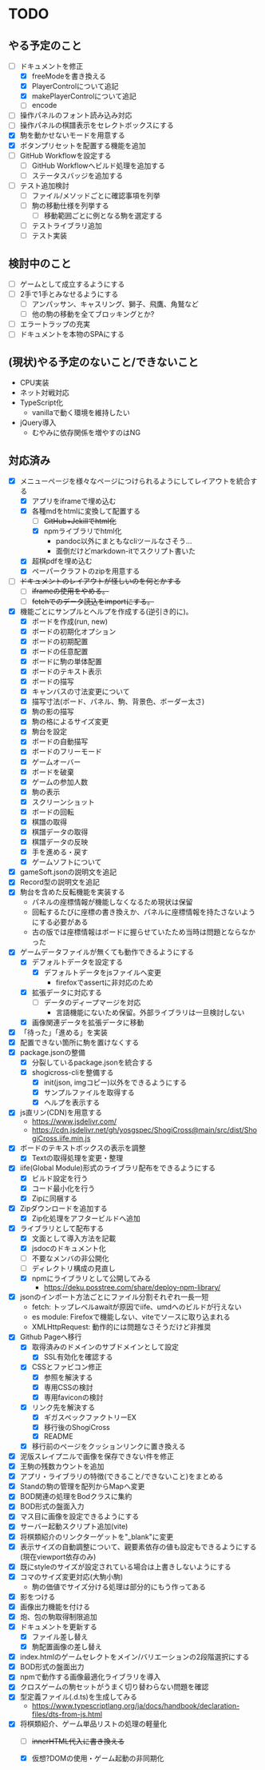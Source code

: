 # TODO
## やる予定のこと
* [ ] ドキュメントを修正
  * [x] freeModeを書き換える
  * [x] PlayerControlについて追記
  * [x] makePlayerControlについて追記
  * [ ] encode
* [ ] 操作パネルのフォント読み込み対応
* [ ] 操作パネルの棋譜表示をセレクトボックスにする
* [x] 駒を動かせないモードを用意する
* [x] ボタンプリセットを配置する機能を追加
* [ ] GitHub Workflowを設定する
  * [ ] GitHub Workflowへビルド処理を追加する
  * [ ] ステータスバッジを追加する
* [ ] テスト追加検討
  * [ ] ファイル/メソッドごとに確認事項を列挙
  * [ ] 駒の移動仕様を列挙する
    * [ ] 移動範囲ごとに例となる駒を選定する
  * [ ] テストライブラリ追加
  * [ ] テスト実装

## 検討中のこと
* [ ] ゲームとして成立するようにする
* [ ] 2手で1手とみなせるようにする
  * [ ] アンパッサン、キャスリング、獅子、飛鷹、角鷲など
  * [ ] 他の駒の移動を全てブロッキングとか?
* [ ] エラートラップの充実
* [ ] ドキュメントを本物のSPAにする

## (現状)やる予定のないこと/できないこと
* CPU実装
* ネット対戦対応
* TypeScript化
  * vanillaで動く環境を維持したい
* jQuery導入
  * むやみに依存関係を増やすのはNG

## 対応済み
* [x] メニューページを様々なページにつけられるようにしてレイアウトを統合する
  * [x] アプリをiframeで埋め込む
  * [x] 各種mdをhtmlに変換して配置する
    * [ ] ~~GitHub+Jekillでhtml化~~
    * [x] npmライブラリでhtml化
      * pandoc以外にまともなcliツールなさそう…
      * 面倒だけどmarkdown-itでスクリプト書いた
  * [x] 超棋pdfを埋め込む
  * [x] ペーパークラフトのzipを用意する
* [ ] ~~ドキュメントのレイアウトが怪しいのを何とかする~~
  * [ ] ~~iframeの使用をやめる。~~
  * [ ] ~~fetchでのデータ読込をimportにする。~~
* [x] 機能ごとにサンプルとヘルプを作成する(逆引き的に)。
  * [x] ボードを作成(run, new)
  * [x] ボードの初期化オプション
  * [x] ボードの初期配置
  * [x] ボードの任意配置
  * [x] ボードに駒の単体配置
  * [x] ボードのテキスト表示
  * [x] ボードの描写
  * [x] キャンバスの寸法変更について
  * [x] 描写寸法(ボード、パネル、駒、背景色、ボーダー太さ)
  * [x] 駒の影の描写
  * [x] 駒の格によるサイズ変更
  * [x] 駒台を設定
  * [x] ボードの自動描写
  * [x] ボードのフリーモード
  * [x] ゲームオーバー
  * [x] ボードを破棄
  * [x] ゲームの参加人数
  * [x] 駒の表示
  * [x] スクリーンショット
  * [x] ボードの回転
  * [x] 棋譜の取得
  * [x] 棋譜データの取得
  * [x] 棋譜データの反映
  * [x] 手を進める・戻す
  * [x] ゲームソフトについて
* [x] gameSoft.jsonの説明文を追記
* [x] Record型の説明文を追記
* [x] 駒台を含めた反転機能を実装する
  * パネルの座標情報が機能しなくなるため現状は保留
  * 回転するたびに座標の書き換えか、パネルに座標情報を持たさないようにする必要がある
  * 古の版では座標情報はボードに握らせていたため当時は問題とならなかった
* [x] ゲームデータファイルが無くても動作できるようにする
  * [x] デフォルトデータを設定する
    * [x] デフォルトデータをjsファイルへ変更
      * firefoxでassertに非対応のため
  * [x] 拡張データに対応する
    * [ ] データのディープマージを対応
      * 言語機能にないため保留。外部ライブラリは一旦検討しない
  * [x] 画像関連データを拡張データに移動
* [x] 「待った」「進める」を実装
* [x] 配置できない箇所に駒を置けなくする
* [x] package.jsonの整備
  * [x] 分裂しているpackage.jsonを統合する
  * [x] shogicross-cliを整備する
    * [x] init(json, imgコピー)以外をできるようにする
    * [x] サンプルファイルを取得する
    * [x] ヘルプを表示する
* [x] js直リン(CDN)を用意する
  * https://www.jsdelivr.com/
  * https://cdn.jsdelivr.net/gh/yosgspec/ShogiCross@main/src/dist/ShogiCross.iife.min.js
* [x] ボードのテキストボックスの表示を調整
  * [x] Textの取得処理を変更・整理
* [x] iife(Global Module)形式のライブラリ配布をできるようにする
  * [x] ビルド設定を行う
  * [x] コード最小化を行う
  * [x] Zipに同梱する
* [x] Zipダウンロードを追加する
  * [x] Zip化処理をアフタービルドへ追加
* [x] ライブラリとして配布する
  * [x] 文面として導入方法を記載
  * [x] jsdocのドキュメント化
  * [ ] 不要なメンバの非公開化
  * [ ] ディレクトリ構成の見直し
  * [x] npmにライブラリとして公開してみる
    * https://deku.posstree.com/share/deploy-npm-library/
* [x] jsonのインポート方法ごとにファイル分割それぞれ一長一短
  * fetch: トップレベルawaitが原因でiife、umdへのビルドが行えない
  * es module: Firefoxで機能しない、viteでソースに取り込まれる
  * XMLHttpRequest: 動作的には問題なさそうだけど非推奨
* [x] Github Pageへ移行
  * [x] 取得済みのドメインのサブドメインとして設定
    * [x] SSL有効化を確認する
  * [x] CSSとファビコン修正
    * [x] 参照を解決する
    * [x] 専用CSSの検討
    * [x] 専用faviconの検討
  * [x] リンク先を解決する
    * [x] ギガスペックファクトリーEX
    * [x] 移行後のShogiCross
    * [x] README
  * [x] 移行前のページをクッションリンクに置き換える
* [x] 泥版スレイプニルで画像を保存できない件を修正
* [x] 王駒の残数カウントを追加
* [x] アプリ・ライブラリの特徴(できること/できないこと)をまとめる
* [x] Standの駒の管理を配列からMapへ変更
* [x] BOD関連の処理をBodクラスに集約
* [x] BOD形式の盤面入力
* [x] マス目に画像を設定できるようにする
* [x] サーバー起動スクリプト追加(vite)
* [x] 将棋類紹介のリンクターゲットを"_blank"に変更
* [x] 表示サイズの自動調整について、親要素依存の値も設定もできるようにする(現在viewport依存のみ)
* [x] 既にstyleのサイズが設定されている場合は上書きしないようにする
* [x] コマのサイズ変更対応(大駒小駒)
  * 駒の価値でサイズ分ける処理は部分的にもう作ってある
* [x] 影をつける
* [x] 画像出力機能を付ける
* [x] 炮、包の駒取得制限追加
* [x] ドキュメントを更新する
  * [x] ファイル差し替え
  * [x] 駒配置画像の差し替え
* [x] index.htmlのゲームセレクトをメイン/バリエーションの2段階選択にする
* [x] BOD形式の盤面出力
* [x] npmで動作する画像最適化ライブラリを導入
* [x] クロスゲームの駒セットがうまく切り替わらない問題を確認
* [x] 型定義ファイル(.d.ts)を生成してみる
  * https://www.typescriptlang.org/ja/docs/handbook/declaration-files/dts-from-js.html
* [x] 将棋類紹介、ゲーム単品リストの処理の軽量化
  * [ ] ~~innerHTML代入に書き換える~~
  * [x] 仮想?DOMの使用・ゲーム起動の非同期化

